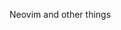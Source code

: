 Neovim and other things

<!---
JamiroFerrara/JamiroFerrara is a ✨ special ✨ repository because its `README.md` (this file) appears on your GitHub profile.
You can click the Preview link to take a look at your changes.
--->
